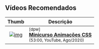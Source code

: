
## Vídeos Recomendados

| Thumb | Descrição |
| :-: | --- |
| [![img](https://img.youtube.com/vi/eTELLTacg-8/default.jpg)](https://www.youtube.com/watch?v=eTELLTacg-8) | <sup>[dpw]</sup><br>[__Minicurso Animações CSS__](https://www.youtube.com/watch?v=eTELLTacg-8)<br><sub>(53:00, YouTube, Ago/2020)</sub>

<br>
